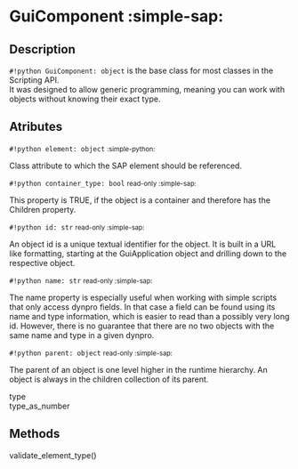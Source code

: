 # GuiComponent :simple-sap:

## Description

`#!python GuiComponent: object` is the base class for most classes in the Scripting API.  
It was designed to allow generic programming, meaning you can work with objects without knowing
their exact type.

## Atributes

`#!python element: object` <small>:simple-python:</small>

Class attribute to which the SAP element should be referenced.

`#!python container_type: bool` <small>read-only :simple-sap:</small>

This property is TRUE, if the object is a container and therefore has the Children property.

`#!python id: str` <small>read-only :simple-sap:</small>

An object id is a unique textual identifier for the object. It is built in a URL like formatting, starting at the GuiApplication object and drilling down to the respective object.

`#!python name: str` <small>read-only :simple-sap:</small>

The name property is especially useful when working with simple scripts that only access dynpro fields. In that case a field can be found using its name and type information, which is easier to read than a possibly very long id. However, there is no guarantee that there are no two objects with the same name and type in a given dynpro.

`#!python parent: object` <small>read-only :simple-sap:</small>

The parent of an object is one level higher in the runtime hierarchy.
An object is always in the children collection of its parent.

type  
type_as_number

## Methods

validate_element_type()
